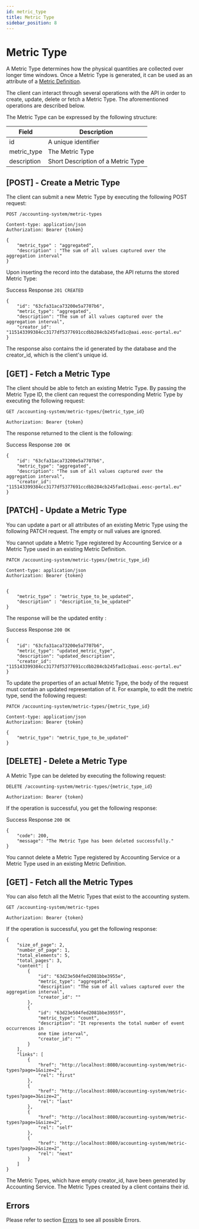 ```yaml
---
id: metric_type
title: Metric Type
sidebar_position: 8
---
```


# Metric Type

A Metric Type determines how the physical quantities are collected over
longer time windows.
Once a Metric Type is generated, it can be used as an attribute of a
[Metric Definition](./metric_definition.md).

The client can interact through several operations with the API in order to
create, update, delete or fetch a Metric Type. The aforementioned operations
are described below.

The Metric Type can be expressed by the following structure:

| Field           | Description                          |
|------------------ |---------------------------------------- |
| id              | A unique identifier             |
| metric_type       | The Metric Type |
| description       | Short Description of a Metric Type |

## [POST] - Create a Metric Type

The client can submit a new Metric Type by executing the following POST
request:

```
POST /accounting-system/metric-types

Content-type: application/json
Authorization: Bearer {token}

{
    "metric_type" : "aggregated",
    "description" : "The sum of all values captured over the aggregation interval"
}
```

Upon inserting the record into the database, the API returns the stored
Metric Type:

Success Response `201 CREATED`

```
{
    "id": "63cfa31aca73200e5a7707b6",
    "metric_type": "aggregated",
    "description": "The sum of all values captured over the aggregation interval",
    "creator_id": "115143399384cc3177df5377691ccdbb284cb245fad1c@aai.eosc-portal.eu"
}
```

The response also contains the id generated by the database and the creator_id,
which is the client's unique id.

## [GET] - Fetch a Metric Type

The client should be able to fetch an existing Metric Type. By passing the Metric
Type ID, the client can request the corresponding Metric Type by executing the
following request:

```
GET /accounting-system/metric-types/{metric_type_id}

Authorization: Bearer {token}
```

The response returned to the client is the following:

Success Response `200 OK`

```
{
    "id": "63cfa31aca73200e5a7707b6",
    "metric_type": "aggregated",
    "description": "The sum of all values captured over the aggregation interval",
    "creator_id": "115143399384cc3177df5377691ccdbb284cb245fad1c@aai.eosc-portal.eu"
}
```

## [PATCH] - Update a Metric Type

You can update a part or all attributes of an existing Metric Type using the
following PATCH request. The empty or null values are ignored.

You cannot update a Metric Type registered by Accounting Service or a Metric
Type used in an existing Metric Definition.

```
PATCH /accounting-system/metric-types/{metric_type_id}

Content-type: application/json
Authorization: Bearer {token}


{
    "metric_type" : "metric_type_to_be_updated",
    "description" : "description_to_be_updated"
}
```

The response will be the updated entity :

Success Response `200 OK`

```
{
    "id": "63cfa31aca73200e5a7707b6",
    "metric_type": "updated_metric_type",
    "description": "updated_description",
    "creator_id": "115143399384cc3177df5377691ccdbb284cb245fad1c@aai.eosc-portal.eu"
}
```

To update the properties of an actual Metric Type, the body of the request must
contain an updated representation of it. For example, to edit the metric type,
send the following request:

```
PATCH /accounting-system/metric-types/{metric_type_id}

Content-type: application/json
Authorization: Bearer {token}

{
    "metric_type": "metric_type_to_be_updated"
}
```

## [DELETE]  - Delete a Metric Type

A Metric Type can be deleted by executing the following request:

```
DELETE /accounting-system/metric-types/{metric_type_id}

Authorization: Bearer {token}
```

If the operation is successful, you get the following response:

Success Response `200 OK`

```
{
    "code": 200,
    "message": "The Metric Type has been deleted successfully."
}
```

You cannot delete a Metric Type registered by Accounting Service or a Metric
Type used in an existing Metric Definition.

## [GET]  - Fetch all the Metric Types

You can also fetch all the Metric Types that exist to the accounting system.

```
GET /accounting-system/metric-types

Authorization: Bearer {token}
```

If the operation is successful, you get the following response:

```
{
    "size_of_page": 2,
    "number_of_page": 1,
    "total_elements": 5,
    "total_pages": 3,
    "content": [
        {
            "id": "63d23e504fed2081bbe3955e",
            "metric_type": "aggregated",
            "description": "The sum of all values captured over the aggregation interval",
            "creator_id": ""
        },
        {
            "id": "63d23e504fed2081bbe3955f",
            "metric_type": "count",
            "description": "It represents the total number of event occurrences in
            one time interval",
            "creator_id": ""
        }
    ],
    "links": [
        {
            "href": "http://localhost:8080/accounting-system/metric-types?page=1&size=2",
            "rel": "first"
        },
        {
            "href": "http://localhost:8080/accounting-system/metric-types?page=3&size=2",
            "rel": "last"
        },
        {
            "href": "http://localhost:8080/accounting-system/metric-types?page=1&size=2",
            "rel": "self"
        },
        {
            "href": "http://localhost:8080/accounting-system/metric-types?page=2&size=2",
            "rel": "next"
        }
    ]
}
```

The Metric Types, which have empty creator_id, have been generated by
Accounting Service. The Metric Types created by a client contains their id.

## Errors

Please refer to section [Errors](./api_errors) to see all possible Errors.
